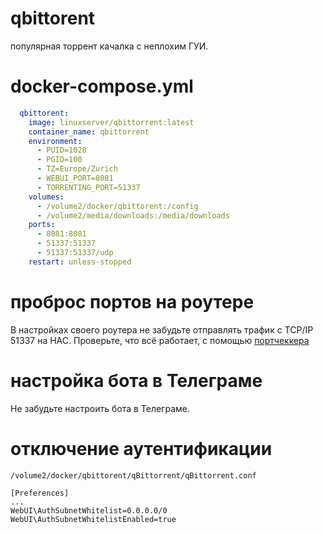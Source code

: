 # qbittorent
популярная торрент качалка с неплохим ГУИ.

# docker-compose.yml
```yml
  qbittorent:
    image: linuxserver/qbittorrent:latest
    container_name: qbittorrent
    environment:
      - PUID=1028
      - PGID=100
      - TZ=Europe/Zurich
      - WEBUI_PORT=8081
      - TORRENTING_PORT=51337
    volumes:
      - /volume2/docker/qbittorent:/config
      - /volume2/media/downloads:/media/downloads
    ports:
      - 8081:8081
      - 51337:51337
      - 51337:51337/udp
    restart: unless-stopped
```

# проброс портов на роутере
В настройках своего роутера не забудьте отправлять трафик с TCP/IP 51337 на НАС. 
Проверьте, что всё работает, с помощью [портчеккера](https://portchecker.co/)

# настройка бота в Телеграме
Не забудьте настроить бота в Телеграме. 

# отключение аутентификации
```/volume2/docker/qbittorent/qBittorrent/qBittorrent.conf```
```
[Preferences]
...
WebUI\AuthSubnetWhitelist=0.0.0.0/0
WebUI\AuthSubnetWhitelistEnabled=true
```
